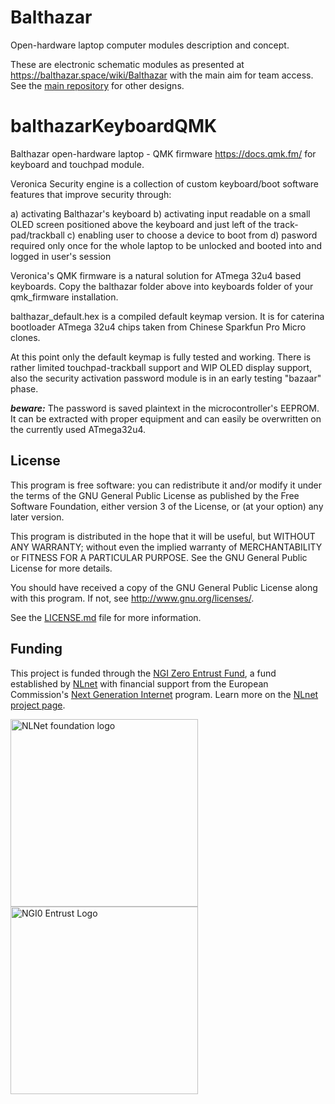 # Balthazar

Open-hardware laptop computer modules description and concept.

These are electronic schematic modules as presented at https://balthazar.space/wiki/Balthazar with the main aim for team access. See the [main repository](https://github.com/balthazar-space/balthazar) for other designs.

# balthazarKeyboardQMK

Balthazar open-hardware laptop - QMK firmware https://docs.qmk.fm/ for keyboard and touchpad module.

Veronica Security engine is a collection of custom keyboard/boot software features that improve security through:

a) activating Balthazar's keyboard 
b) activating input readable on a small OLED screen positioned above the keyboard and just left of the track-pad/trackball
c) enabling user to choose a device to boot from
d) pasword required only once for the whole laptop to be unlocked and booted into and logged in user's session

Veronica's QMK firmware is a natural solution for ATmega 32u4 based keyboards. 
Copy the balthazar folder above into keyboards folder of your qmk_firmware installation. 

balthazar_default.hex is a compiled default keymap version. 
It is for caterina bootloader ATmega 32u4 chips taken from Chinese Sparkfun Pro Micro clones.

At this point only the default keymap is fully tested and working. 
There is rather limited touchpad-trackball support and WIP OLED display support, also the security activation password module is in an early testing "bazaar" phase.

**_beware:_** The password is saved plaintext in the microcontroller's EEPROM. It can be extracted with proper equipment and can easily be overwritten on the currently used ATmega32u4.

## License

This program is free software: you can redistribute it and/or modify
it under the terms of the GNU General Public License as published by
the Free Software Foundation, either version 3 of the License, or
(at your option) any later version.

This program is distributed in the hope that it will be useful,
but WITHOUT ANY WARRANTY; without even the implied warranty of
MERCHANTABILITY or FITNESS FOR A PARTICULAR PURPOSE.  See the
GNU General Public License for more details.

You should have received a copy of the GNU General Public License
along with this program.  If not, see <http://www.gnu.org/licenses/>.

See the [LICENSE.md](./LICENSE.md) file for more information.

## Funding

This project is funded through the [NGI Zero Entrust Fund](https://nlnet.nl/entrust), a fund
established by [NLnet](https://nlnet.nl) with financial support from the European Commission's
[Next Generation Internet](https://ngi.eu) program. Learn more on the [NLnet project page](https://nlnet.nl/project/Balthazar-Casing/).

[<img src="https://nlnet.nl/logo/banner.png" alt="NLNet foundation logo" width="300" />](https://nlnet.nl)
[<img src="https://nlnet.nl/image/logos/NGI0Entrust_tag.svg" alt="NGI0 Entrust Logo" width="300" />](https://nlnet.nl/entrust)
